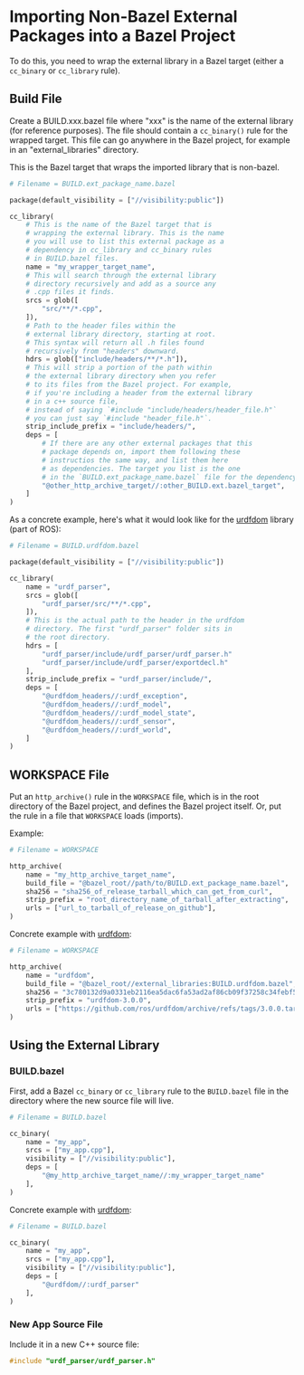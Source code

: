 # Importing Non-Bazel External Packages into a Bazel Project

To do this, you need to wrap the external library in a Bazel target (either a `cc_binary` or `cc_library` rule).

## Build File

Create a BUILD.xxx.bazel file where "xxx" is the name of the external library (for reference purposes). The file should contain a `cc_binary()` rule for the wrapped target. This file can go anywhere in the Bazel project, for example in an "external_libraries" directory.

This is the Bazel target that wraps the imported library that is non-bazel.

```python
# Filename = BUILD.ext_package_name.bazel

package(default_visibility = ["//visibility:public"])

cc_library(
	# This is the name of the Bazel target that is
	# wrapping the external library. This is the name
	# you will use to list this external package as a
	# dependency in cc_library and cc_binary rules
	# in BUILD.bazel files.
	name = "my_wrapper_target_name",
	# This will search through the external library
	# directory recursively and add as a source any
	# .cpp files it finds.
	srcs = glob([
		"src/**/*.cpp",
	]),
	# Path to the header files within the
	# external library directory, starting at root.
	# This syntax will return all .h files found
	# recursively from "headers" downward.
	hdrs = glob(["include/headers/**/*.h"]),
	# This will strip a portion of the path within
	# the external library directory when you refer
	# to its files from the Bazel project. For example,
	# if you're including a header from the external library
	# in a c++ source file,
	# instead of saying `#include "include/headers/header_file.h"`
	# you can just say `#include "header_file.h"`.
	strip_include_prefix = "include/headers/",
	deps = [
		# If there are any other external packages that this
		# package depends on, import them following these
		# instructios the same way, and list them here
		# as dependencies. The target you list is the one
		# in the `BUILD.ext_package_name.bazel` file for the dependency.
		"@other_http_archive_target//:other_BUILD.ext.bazel_target",
	]
)
```

As a concrete example, here's what it would look like for the [urdfdom](https://github.com/ros/urdfdom) library (part of ROS):

```python
# Filename = BUILD.urdfdom.bazel

package(default_visibility = ["//visibility:public"])

cc_library(
	name = "urdf_parser",
	srcs = glob([
		"urdf_parser/src/**/*.cpp",
	]),
	# This is the actual path to the header in the urdfdom
	# directory. The first "urdf_parser" folder sits in
	# the root directory.
	hdrs = [
		"urdf_parser/include/urdf_parser/urdf_parser.h"
		"urdf_parser/include/urdf_parser/exportdecl.h"
	],
	strip_include_prefix = "urdf_parser/include/",
	deps = [
		"@urdfdom_headers//:urdf_exception",
		"@urdfdom_headers//:urdf_model",
		"@urdfdom_headers//:urdf_model_state",
		"@urdfdom_headers//:urdf_sensor",
		"@urdfdom_headers//:urdf_world",
	]
)
```

## WORKSPACE File

Put an `http_archive()` rule in the `WORKSPACE` file, which is in the root directory of the Bazel project, and defines the Bazel project itself. Or, put the rule in a file that `WORKSPACE` loads (imports).

Example:

```python
# Filename = WORKSPACE

http_archive(
	name = "my_http_archive_target_name",
	build_file = "@bazel_root//path/to/BUILD.ext_package_name.bazel",
	sha256 = "sha256_of_release_tarball_which_can_get_from_curl",
	strip_prefix = "root_directory_name_of_tarball_after_extracting",
	urls = ["url_to_tarball_of_release_on_github"],
)
```

Concrete example with [urdfdom](https://github.com/ros/urdfdom):

```python
# Filename = WORKSPACE

http_archive(
	name = "urdfdom",
	build_file = "@bazel_root//external_libraries:BUILD.urdfdom.bazel",
	sha256 = "3c780132d9a0331eb2116ea5dac6fa53ad2af86cb09f37258c34febf526d52b4",
	strip_prefix = "urdfdom-3.0.0",
	urls = ["https://github.com/ros/urdfdom/archive/refs/tags/3.0.0.tar.gz"],
)
```

## Using the External Library

### BUILD.bazel

First, add a Bazel `cc_binary` or `cc_library` rule to the `BUILD.bazel` file in the directory where the new source file will live.

```python
# Filename = BUILD.bazel

cc_binary(
	name = "my_app",
	srcs = ["my_app.cpp"],
    visibility = ["//visibility:public"],
    deps = [
	    "@my_http_archive_target_name//:my_wrapper_target_name"
    ],
)
```

Concrete example with [urdfdom](https://github.com/ros/urdfdom):

```python
# Filename = BUILD.bazel

cc_binary(
	name = "my_app",
	srcs = ["my_app.cpp"],
	visibility = ["//visibility:public"],
	deps = [
		"@urdfdom//:urdf_parser"
	],
)
```

### New App Source File

Include it in a new C++ source file:

```cpp
#include "urdf_parser/urdf_parser.h"
```